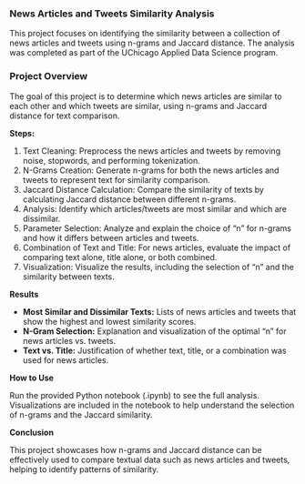 ### News Articles and Tweets Similarity Analysis
This project focuses on identifying the similarity between a collection of news articles and tweets using n-grams and Jaccard distance. The analysis was completed as part of the UChicago Applied Data Science program.

### Project Overview
The goal of this project is to determine which news articles are similar to each other and which tweets are similar, using n-grams and Jaccard distance for text comparison.

**Steps:**
1. Text Cleaning: Preprocess the news articles and tweets by removing noise, stopwords, and performing tokenization.
2. N-Grams Creation: Generate n-grams for both the news articles and tweets to represent text for similarity comparison.
3. Jaccard Distance Calculation: Compare the similarity of texts by calculating Jaccard distance between different n-grams.
4. Analysis: Identify which articles/tweets are most similar and which are dissimilar.
5. Parameter Selection: Analyze and explain the choice of “n” for n-grams and how it differs between articles and tweets.
6. Combination of Text and Title: For news articles, evaluate the impact of comparing text alone, title alone, or both combined.
7. Visualization: Visualize the results, including the selection of “n” and the similarity between texts.
   
**Results**
* **Most Similar and Dissimilar Texts:** Lists of news articles and tweets that show the highest and lowest similarity scores.
* **N-Gram Selection:** Explanation and visualization of the optimal “n” for news articles vs. tweets.
* **Text vs. Title:** Justification of whether text, title, or a combination was used for news articles.

**How to Use**

Run the provided Python notebook (.ipynb) to see the full analysis.
Visualizations are included in the notebook to help understand the selection of n-grams and the Jaccard similarity.

**Conclusion**

This project showcases how n-grams and Jaccard distance can be effectively used to compare textual data such as news articles and tweets, helping to identify patterns of similarity.
